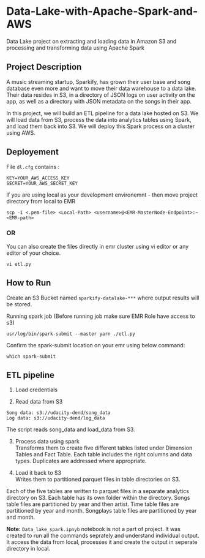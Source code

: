 # Data-Lake-with-Apache-Spark-and-AWS
Data Lake project on extracting and loading data in Amazon S3 and processing and transforming data using Apache Spark

## Project Description
A music streaming startup, Sparkify, has grown their user base and song database even more and want to move their data warehouse to a data lake. Their data resides in S3, in a directory of JSON logs on user activity on the app, as well as a directory with JSON metadata on the songs in their app.

In this project, we will build an ETL pipeline for a data lake hosted on S3. We will load data from S3, process the data into analytics tables using Spark, and load them back into S3. We will deploy this Spark process on a cluster using AWS.

## Deployement
File ```dl.cfg``` contains :

```
KEY=YOUR_AWS_ACCESS_KEY
SECRET=YOUR_AWS_SECRET_KEY
```
If you are using local as your development environemnt - then move project directory from local to EMR
```
scp -i <.pem-file> <Local-Path> <username>@<EMR-MasterNode-Endpoint>:~<EMR-path>
```

### OR 

You can also create the files directly in emr cluster using vi editor or any editor of your choice.

```
vi etl.py
```

## How to Run

Create an S3 Bucket named ```sparkify-datalake-***``` where output results will be stored.

Running spark job (Before running job make sure EMR Role have access to s3)
```
usr/log/bin/spark-submit --master yarn ./etl.py
```
Confirm the spark-submit location on your emr using below command:
```
which spark-submit
```

## ETL pipeline
1. Load credentials

2. Read data from S3
```
Song data: s3://udacity-dend/song_data
Log data: s3://udacity-dend/log_data
```
The script reads song_data and load_data from S3.

3. Process data using spark
<br/>Transforms them to create five different tables listed under Dimension Tables and Fact Table. Each table includes the right columns and data types. Duplicates are addressed where appropriate.

4. Load it back to S3
<br/>Writes them to partitioned parquet files in table directories on S3.

Each of the five tables are written to parquet files in a separate analytics directory on S3. Each table has its own folder within the directory. Songs table files are partitioned by year and then artist. Time table files are partitioned by year and month. Songplays table files are partitioned by year and month.

**Note:** ```Data_lake_spark.ipnyb``` notebook is not a part of project. It was created to run all the commands seprately and understand individual output. It access the data from local, processes it and create the output in seperate directory in local.

